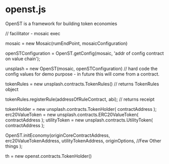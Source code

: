 # openst.js

OpenST is a framework for building token economies

// facilitator - mosaic exec

mosaic = new Mosaic(rumEndPoint, mosaicConfiguration)

openSTConfiguration = OpenST.getConfig(mosaic, 'addr of config contract on value chain');

unsplash = new OpenST(mosaic, openSTConfiguration)
// hard code the config values for demo purpose - in future this will come from a contract.

tokenRules = new unsplash.contracts.TokenRules() // returns TokenRules object

tokenRules.registerRule(addressOfRuleContract, abi); // returns receipt

tokenHolder = new unsplash.contracts.TokenHolder( contractAddress );
erc20ValueToken = new unsplash.contracts.ERC20ValueToken( contractAddress );
utilityToken = new unsplash.contracts.UtilityToken( contractAddress );

OpenST.initEconomy(originCoreContractAddress, erc20ValueTokenAddress, utilityTokenAddress, originOptions,  //Few Other things );


th = new openst.contracts.TokenHolder()